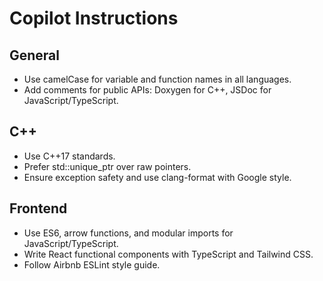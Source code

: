 # Copilot Instructions

## General
- Use camelCase for variable and function names in all languages.
- Add comments for public APIs: Doxygen for C++, JSDoc for JavaScript/TypeScript.

## C++
- Use C++17 standards.
- Prefer std::unique_ptr over raw pointers.
- Ensure exception safety and use clang-format with Google style.

## Frontend
- Use ES6, arrow functions, and modular imports for JavaScript/TypeScript.
- Write React functional components with TypeScript and Tailwind CSS.
- Follow Airbnb ESLint style guide.